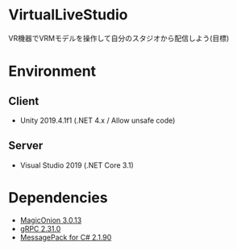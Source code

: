 # VirtualLiveStudio
VR機器でVRMモデルを操作して自分のスタジオから配信しよう(目標)

# Environment
## Client
- Unity 2019.4.1f1 (.NET 4.x / Allow unsafe code)

## Server
- Visual Studio 2019 (.NET Core 3.1)

# Dependencies
- [MagicOnion 3.0.13](https://github.com/Cysharp/MagicOnion/releases/tag/3.0.12)
- [gRPC 2.31.0](https://packages.grpc.io/archive/2020/06/d48d39c4324f06a6da24bb4f67e8ef21166ba65b-92fcaa64-e536-476d-b060-98f4ac5921e2/index.xml)
- [MessagePack for C# 2.1.90](https://github.com/neuecc/MessagePack-CSharp/releases/tag/v2.1.90)
